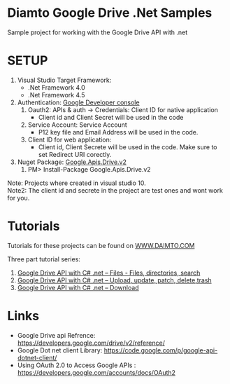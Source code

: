 ﻿Diamto Google Drive .Net Samples
=================================

Sample project for working with the Google Drive API with .net

SETUP
=================================

1. Visual Studio Target Framework:
   *  .Net Framework 4.0
   *  .Net Framework 4.5
2. Authentication:  <a href="https://console.developers.google.com/">Google Developer console</a> 
   1. Oauth2:  APIs & auth -> Credentials:  Client ID for native application 
      *  Client id and Client Secret will be used in the code
   2. Service Account:  Service Account  
      *  P12 key file and Email Address will be used in the code.
   3. Client ID for web application: 
      * Client id, Client Secrete will be used in the code.  Make sure to set Redirect URI corectly. 
3. Nuget Package: <a href="https://www.nuget.org/packages/Google.Apis.Drive.v2/">Google.Apis.Drive.v2</a>
    1. PM> Install-Package Google.Apis.Drive.v2


Note:  Projects where created in visual studio 10.  
Note2: The client id and secrete in the project are test ones and wont work for you.

Tutorials
=================================

Tutorials for these projects can be found on [WWW.DAIMTO.COM](http://www.daimto.com/)

Three part tutorial series:

 1. [Google Drive API with C# .net – Files - Files, directories, search](http://www.daimto.com/google-drive-api-c/)
 2. [Google Drive API with C# .net – Upload, update, patch, delete,trash](http://www.daimto.com/google-drive-api-c-upload/)
 3. [Google Drive API with C# .net – Download](http://www.daimto.com/google-drive-api-c-download/)



Links
===========================================
* Google Drive api Refrence:  https://developers.google.com/drive/v2/reference/
* Google Dot net client Library:  https://code.google.com/p/google-api-dotnet-client/
* Using OAuth 2.0 to Access Google APIs :  https://developers.google.com/accounts/docs/OAuth2

